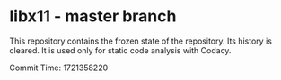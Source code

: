 # libx11 - master branch

This repository contains the frozen state of the repository.
Its history is cleared. It is used only for static code
analysis with Codacy.

Commit Time: 1721358220